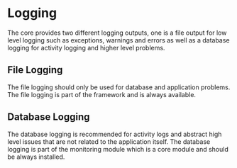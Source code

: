# Logging

The core provides two different logging outputs, one is a file output for low level logging such as exceptions, warnings and errors as well as a database logging for activity logging and higher level problems.

## File Logging

The file logging should only be used for database and application problems. The file logging is part of the framework and is always available.

## Database Logging

The database logging is recommended for activity logs and abstract high level issues that are not related to the application itself. The database logging is part of the monitoring module which is a core module and should be always installed.